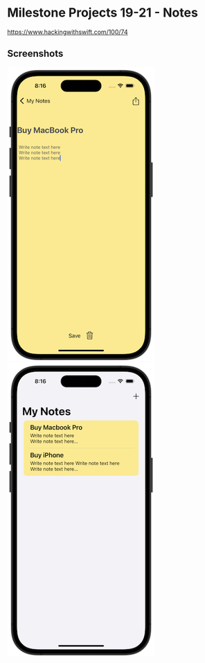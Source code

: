 # Milestone Projects 19-21 - Notes

https://www.hackingwithswift.com/100/74

## Screenshots

![screenshot1](screenshots/screen01.png)
![screenshot1](screenshots/screen02.png)
